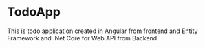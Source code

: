 # TodoApp
This is todo application created in Angular from frontend and Entity Framework and .Net Core for Web API from Backend
